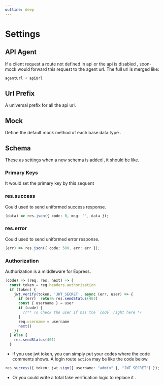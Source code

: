 ```yaml
---
outline: deep
---
```


# Settings

## API Agent

If a client request a route not defined in api or the api is disabled , soon-mock would forward this request to the agent url.
The full url is merged like:

```ts
agentUrl + apiUrl
```

## Url Prefix
A universal prefix for all the api url. 
## Mock
Define the default mock method of each base data type . 
## Schema
These as settings when a new schema is added , it should be like.
### Primary Keys
It would set the primary key by this sequent

### res.success

Could used to send uniformed success response.

```ts
(data) => res.json({ code: 0, msg: "", data });
```

### res.error

Could used to send uniformed error response.

```ts
(err) => res.json({ code: 500, err: err });
```

### Authorization

Authorization is a middleware for Express.

```ts
(code) => (req, res, next) => {
  const token = req.headers.authorization
  if (token) {
    jwt.verify(token, 'JWT_SECRET', async (err, user) => {
      if (err)  return res.sendStatus(403)
      const { username } = user
      if (code) {
        //** To check the user if has the `code` right here */
      }
      req.username = username
      next()
    })
  } else {
    res.sendStatus(401)
  }

```

- if you use jwt token, you can simply put your codes where the code comments shows.
  A login route `action` may be like the code below.

```ts
res.success({ token: jwt.sign({ username: "admin" }, "JWT_SECRET") });
```

- Or you could write a total fake verification logic to replace it .
